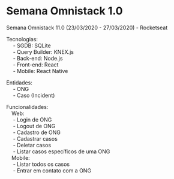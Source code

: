 # Semana Omnistack 1.0
 Semana Omnistack 11.0 (23/03/2020 - 27/03/2020) - Rocketseat

 Tecnologias:
    <br>&emsp; - SGDB: SQLite
    <br>&emsp; - Query Builder: KNEX.js
    <br>&emsp; - Back-end: Node.js
    <br>&emsp; - Front-end: React
    <br>&emsp; - Mobile: React Native

 Entidades:
    <br>&emsp; - ONG
    <br>&emsp; - Caso (Incident)

 Funcionalidades:
    <br>&emsp;Web:
        <br>&emsp; - Login de ONG
        <br>&emsp; - Logout de ONG
        <br>&emsp; - Cadastro de ONG
        <br>&emsp; - Cadastrar casos
        <br>&emsp; - Deletar casos
        <br>&emsp; - Listar casos específicos de uma ONG
    <br>&emsp;Mobile:
        <br>&emsp; - Listar todos os casos
        <br>&emsp; - Entrar em contato com a ONG
